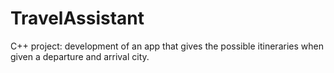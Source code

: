 # TravelAssistant
C++ project: development of an app that gives the possible itineraries when given a departure and arrival city.
